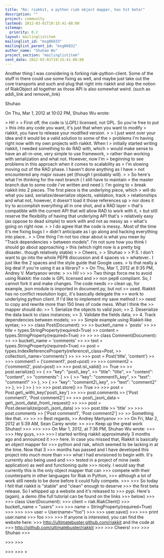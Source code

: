 ```yaml
---
title: "Re: riakkit, a python riak object mapper, has hit beta!"
description: ""
project: community
lastmod: 2012-03-01T19:15:41-08:00
sitemap:
  priority: 0.2
layout: mailinglistitem
mailinglist_id: "msg06833"
mailinglist_parent_id: "msg06832"
author_name: "Shuhao Wu"
project_section: "mailinglistitem"
sent_date: 2012-03-01T19:15:41-08:00
---
```



Another thing I was considering is forking riak-python-client. Some of the
stuff in there could use some fixing as well, and maybe just take out the
core transports and such and plug that right into riakkit and skip the
notion of RiakObject all together as those API is also somewhat weird.
(such as add\\_link and remove\\_link)

Shuhao


On Thu, Mar 1, 2012 at 10:02 PM, Shuhao Wu  wrote:

&gt; Hi!
&gt;
&gt; First off, the code is \\*LGPL\\* licensed, not GPL. So you're free to put
&gt; this into any code you want, it's just that when you want to modify
&gt; riakkit, you have to release your modified version.
&gt;
&gt; I just went over your idea and it would be a valid solution to some of the
&gt; problems I'm having right now with my own projects with riakkit. When I
&gt; initially started writing riakkit, I needed something to do RAD with, which
&gt; would make sense to have an all-in-one, very simple to use framework,
&gt; rather than working with serialization and what not. However, now I'm
&gt; beginning to see problems in this approach when it comes to scalability as
&gt; I'm slowing moving out of the RAD phase. I haven't done anything as I have
&gt; not encountered any major issues yet (though I probably will).
&gt;
&gt; So here's what I'm thinking for the next branch ( I still have to maintain
&gt; the master branch due to some code i've written and need ): I'm going to
&gt; break riakkit into 2 pieces. The first piece is the underlying piece, which
&gt; will do what you said, serialize/deserialize objects, validation, track
&gt; relationships and what not, however, it doesn't load it those references up
&gt; nor does it try to accomplish everything all in one shot, and a RAD layer
&gt; that's compatible with the current API that will allow RAD to work with it,
&gt; but still reserve the flexibility of having that underlying API that's
&gt; relatively easy (as oppose to dead simple) to work with and not as messy as
&gt; what's going on right now.
&gt;
&gt; I do agree that the code is messy.. Most of the time it's me fixing bugs I
&gt; didn't anticipate as I go along and hacking everything into place..
&gt;
&gt; One thing I'm not too clear about is what you mean by "Track dependencies
&gt; between models". I'm not sure how you think I should go about approaching
&gt; this (which right now is a pretty big disaster.. though relatively stable)
&gt;
&gt; Cheers,
&gt;
&gt; Shuhao
&gt;
&gt; P.S. I don't want to go into the whole PEP8 discussion and 4 spaces vs
&gt; whatever.. I just like the 2 spaces and the style guide that Google uses.
&gt; Is that really a big deal if you're using it as a library?
&gt;
&gt; On Thu, Mar 1, 2012 at 9:35 PM, Andrey V. Martyanov wrote:
&gt;
&gt;&gt; Hi!
&gt;&gt;
&gt;&gt; Two things force me to avoid using Riakkit: the code is GPL licensed and
&gt;&gt; non pep8 compliant. So, I cannot fork it and make changes. The code needs
&gt;&gt; clean up, for example, json module is imported in document.py, but not
&gt;&gt; used. Riakkit has no conflict resolution logic, it's basically delegate the
&gt;&gt; work to underlying python client. If I'd like to implement my save method I
&gt;&gt; need to copy and rewrite more than 150 lines of code mess. What I think the
&gt;&gt; mapper should do:
&gt;&gt; 1. Serialize the objects to valid json;
&gt;&gt; 2. Deserialize the data back to class instances;
&gt;&gt; 3. Validate the fields data;
&gt;&gt; 4. Track dependencies between models;
&gt;&gt;
&gt;&gt; Simple example using Riakkit-like syntax;
&gt;&gt;
&gt;&gt; class Post(Document):
&gt;&gt;
&gt;&gt; bucket\\_name = 'posts'
&gt;&gt;
&gt;&gt; title = types.StringProperty(required=True)
&gt;&gt; content = types.StringProperty(required=True)
&gt;&gt;
&gt;&gt;
&gt;&gt; class Comment(Document):
&gt;&gt;
&gt;&gt; bucket\\_name = 'comments'
&gt;&gt;
&gt;&gt; text = types.StringProperty(required=True)
&gt;&gt; post = types.IndexReferenceProperty(reference\\_class=Post,
&gt;&gt; collection\\_name='comments')
&gt;&gt;
&gt;&gt; &gt;&gt;&gt; post = Post('title', 'content')
&gt;&gt; &gt;&gt;&gt; comment1 = ('comment1', post=post)
&gt;&gt; &gt;&gt;&gt; comment2 = ('comment2', post=post)
&gt;&gt; &gt;&gt;&gt; post.is\\_valid()
&gt;&gt; True
&gt;&gt; &gt;&gt; post.serialize()
&gt;&gt; {
&gt;&gt; "key": "post\\_key",
&gt;&gt; "title": "title",
&gt;&gt; "content": "content",
&gt;&gt; "comments": [
&gt;&gt; {
&gt;&gt; "key": "comment1\\_key",
&gt;&gt; "text": "comment1"
&gt;&gt; },
&gt;&gt; {
&gt;&gt; "key": "comment2\\_key",
&gt;&gt; "text": "comment2"
&gt;&gt; },
&gt;&gt; ]
&gt;&gt; }
&gt;&gt; &gt;&gt;&gt; post.store()
&gt;&gt; True
&gt;&gt; &gt;&gt;&gt; post = Post.get\\_with\\_key('post\\_key')
&gt;&gt; &gt;&gt;&gt; post.comments
&gt;&gt; ['Post comment1', 'Post comment2']
&gt;&gt; &gt;&gt;&gt; post\\_json\\_data = get\\_json\\_data\\_from\\_request()
&gt;&gt; &gt;&gt;&gt; post = Post.deserialize(post\\_json\\_data)
&gt;&gt; &gt;&gt;&gt; post.title
&gt;&gt; 'title'
&gt;&gt; &gt;&gt;&gt; post.comments
&gt;&gt; ['Post comment1', 'Post comment2']
&gt;&gt;
&gt;&gt; Something like that.
&gt;&gt;
&gt;&gt;
&gt;&gt; Best regards,
&gt;&gt; Andrey Martyanov
&gt;&gt;
&gt;&gt; On Fri, Mar 2, 2012 at 5:39 AM, Sean Carey  wrote:
&gt;&gt;
&gt;&gt;&gt; Keep up the great work Shuhao!
&gt;&gt;&gt;
&gt;&gt;&gt;
&gt;&gt;&gt; On Mar 1, 2012, at 7:36 PM, Shuhao Wu  wrote:
&gt;&gt;&gt;
&gt;&gt;&gt; Hey guys,
&gt;&gt;&gt;
&gt;&gt;&gt; I started writing riakkit approximately 3 months ago and announced it
&gt;&gt;&gt; here. In case you missed that, Riakkit is basically an object mapper for
&gt;&gt;&gt; python and riak, which seemed to be lacking in at the time. Now that 3
&gt;&gt;&gt; months has passed and I have developed this project into much more than
&gt;&gt;&gt; what I had envisioned to begin with. It's currently also being used and
&gt;&gt;&gt; tested in a project of mine (web application) as well and functioning quite
&gt;&gt;&gt; nicely. I would say that currently this is the only object mapper that can
&gt;&gt;&gt; compete with their counterparts in other languages for Riak in Python,
&gt;&gt;&gt; although a lot of work still needs to be done before it could fully compete.
&gt;&gt;&gt;
&gt;&gt;&gt; So today I felt that riakkit is "stable" and "clean" enough to deserve
&gt;&gt;&gt; the first beta release. So I whipped up a website and it's released to
&gt;&gt;&gt; pypi. Here's (again), a demo (the full tutorial can be found on the links
&gt;&gt;&gt; below)
&gt;&gt;&gt;
&gt;&gt;&gt; class User(Document):
&gt;&gt;&gt; client = riak.RiakClient()
&gt;&gt;&gt; bucket\\_name = "users"
&gt;&gt;&gt;
&gt;&gt;&gt; name = StringProperty(required=True)
&gt;&gt;&gt;
&gt;&gt;&gt; &gt;&gt;&gt; user = User(name="foo")
&gt;&gt;&gt; &gt;&gt;&gt; user.save()
&gt;&gt;&gt; &gt;&gt;&gt; print user.name
&gt;&gt;&gt; foo
&gt;&gt;&gt;
&gt;&gt;&gt; If anyone is interested, you can find the website here:
&gt;&gt;&gt; http://ultimatebuster.github.com/riakkit and the code at
&gt;&gt;&gt; http://github.com/ultimatebuster/riakkit
&gt;&gt;&gt;
&gt;&gt;&gt; Cheers!
&gt;&gt;&gt;
&gt;&gt;&gt; Shuhao
&gt;&gt;&gt;

&gt;&gt;&gt;
&gt;&gt;&gt;

&gt;&gt;&gt;
&gt;&gt;&gt;
&gt;
